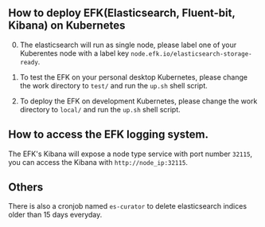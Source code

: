 ## How to deploy EFK(Elasticsearch, Fluent-bit, Kibana) on Kubernetes

0. The elasticsearch will run as single node, please label one of your Kuberentes node with a label key `node.efk.io/elasticsearch-storage-ready`.

1. To test the EFK on your personal desktop Kubernetes, please change the work directory to `test/` and run the `up.sh` shell script.

2. To deploy the EFK on development Kubernetes, please change the work directory to `local/` and run the `up.sh` shell script.

## How to access the EFK logging system.

The EFK's Kibana will expose a node type service with port number `32115`, you can access the Kibana with `http://node_ip:32115`.

## Others

There is also a cronjob named `es-curator` to delete elasticsearch indices older than 15 days everyday. 
